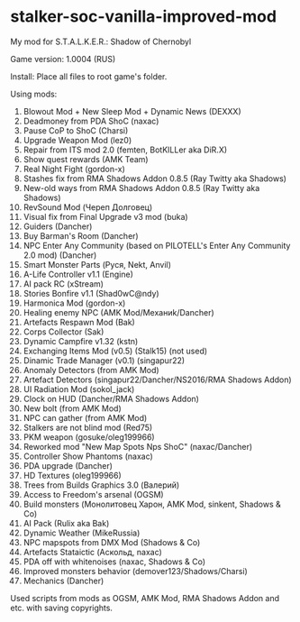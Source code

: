 # stalker-soc-vanilla-improved-mod
My mod for S.T.A.L.K.E.R.: Shadow of Chernobyl

Game version: 1.0004 (RUS)

Install: Place all files to root game's folder.

Using mods:
1. Blowout Mod + New Sleep Mod + Dynamic News (DEXXX)
2. Deadmoney from PDA ShoC (naxac)
3. Pause CoP to ShoC (Charsi)
4. Upgrade Weapon Mod (lez0)
5. Repair from ITS mod 2.0 (femten, BotKILLer aka DiR.X)
6. Show quest rewards (AMK Team)
7. Real Night Fight (gordon-x)
8. Stashes fix from RMA Shadows Addon 0.8.5 (Ray Twitty aka Shadows)
9. New-old ways from RMA Shadows Addon 0.8.5 (Ray Twitty aka Shadows)
10. RevSound Mod (Череп Долговец)
11. Visual fix from Final Upgrade v3 mod (buka)
12. Guiders (Dancher) 
13. Buy Barman's Room (Dancher)
14. NPC Enter Any Community (based on PILOTELL's Enter Any Community 2.0 mod) (Dancher)
15. Smart Monster Parts (Руся, Nekt, Anvil)
16. A-Life Controller v1.1 (Engine)
17. AI pack RC (xStream)
18. Stories Bonfire v1.1 (Shad0wC@ndy)
19. Harmonica Mod (gordon-x)
20. Healing enemy NPC (AMK Mod/Механиk/Dancher)
21. Artefacts Respawn Mod (Bak)
22. Corps Collector (Sak)
23. Dynamic Campfire v1.32 (kstn)
24. Exchanging Items Mod (v0.5) (Stalk15) (not used)
25. Dinamic Trade Manager (v0.1) (singapur22)
26. Anomaly Detectors (from AMK Mod)
27. Artefact Detectors (singapur22/Dancher/NS2016/RMA Shadows Addon)
28. UI Radiation Mod (sokol_jack)
29. Clock on HUD (Dancher/RMA Shadows Addon)
30. New bolt (from AMK Mod)
31. NPC can gather (from AMK Mod)
32. Stalkers are not blind mod (Red75)
33. PKM weapon (gosuke/oleg199966)
34. Reworked mod "New Map Spots Nps ShoC" (naxac/Dancher) 
35. Controller Show Phantoms (naxac)
36. PDA upgrade (Dancher) 
37. HD Textures (oleg199966)
38. Trees from Builds Graphics 3.0 (Валерий)
39. Access to Freedom's arsenal (OGSM)   
40. Build monsters (Монолитовец Харон, AMK Mod, sinkent, Shadows & Co)
41. AI Pack (Rulix aka Bak)
42. Dynamic Weather (MikeRussia)   
43. NPC mapspots from DMX Mod (Shadows & Co)    
44. Artefacts Stataictic (Аскольд, naxac)    
45. PDA off with whitenoises (naxac, Shadows & Co)
46. Improved monsters behavior (demover123/Shadows/Charsi)
47. Mechanics (Dancher)

Used scripts from mods as OGSM, AMK Mod, RMA Shadows Addon and etc. with saving copyrights.

